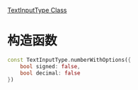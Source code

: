 
[TextInputType Class](https://api.flutter.dev/flutter/services/TextInputType-class.html)

# 构造函数

```dart
const TextInputType.numberWithOptions({
	bool signed: false,
	bool decimal: false
})
```